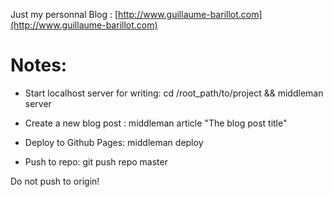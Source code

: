 Just my personnal Blog : [http://www.guillaume-barillot.com](http://www.guillaume-barillot.com)

# Notes:

- Start localhost server for writing:
cd /root_path/to/project && middleman server

- Create a new blog post :
middleman article "The blog post title"

- Deploy to Github Pages:
middleman deploy

- Push to repo:
git push repo master

Do not push to origin!

